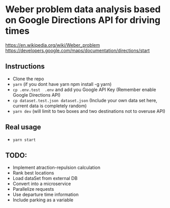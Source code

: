 # Weber problem data analysis based on Google Directions API for driving times

https://en.wikipedia.org/wiki/Weber_problem
https://developers.google.com/maps/documentation/directions/start

## Instructions
- Clone the repo
- `yarn` (if you dont have yarn npm install -g yarn)
- `cp .env.test  .env` and add you Google API Key (Remember enable Google Directions API)
- `cp dataset.test.json dataset.json` (Include your own data set here, current data is completely random)
- `yarn dev` (will limit to two boxes and two destinations not to overuse API)

## Real usage
- `yarn start`

## TODO:
  - Implement atraction-repulsion calculation
  - Rank best locations
  - Load dataSet from external DB
  - Convert into a microservice
  - Parallelize requests
  - Use departure time information
  - Include parking as a variable
